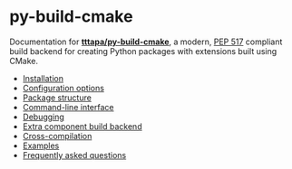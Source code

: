 # py-build-cmake

Documentation for [**tttapa/py-build-cmake**](https://github.com/tttapa/py-build-cmake),
a modern, [PEP 517](https://www.python.org/dev/peps/pep-0517/) compliant build
backend for creating Python packages with extensions built using CMake.

- [Installation](Installation.md)
- [Configuration options](Config.md)
- [Package structure](Package-structure.md)
- [Command-line interface](CLI.md)
- [Debugging](Debug.md)
- [Extra component build backend](Components.md)
- [Cross-compilation](Cross-compilation.md)
- [Examples](https://github.com/tttapa/py-build-cmake/tree/main/examples)
- [Frequently asked questions](FAQ.md)

